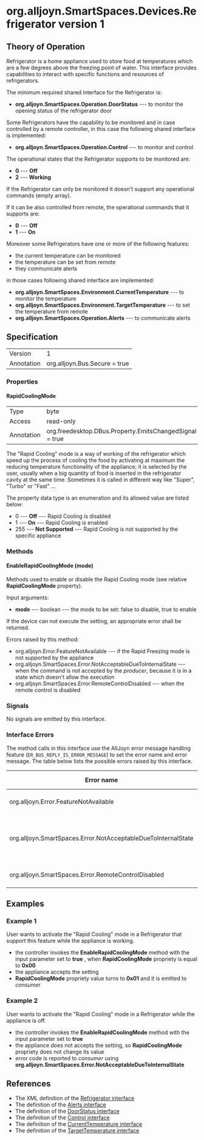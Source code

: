 # org.alljoyn.SmartSpaces.Devices.Refrigerator version 1

## Theory of Operation

Refrigerator is a home appliance used to store food at temperatures which are a
few degrees above the freezing point of water.
This interface provides capabilities to interact with specific functions and
resources of refrigerators.

The minimum required shared interface for the Refrigerator is:

  * **org.alljoyn.SmartSpaces.Operation.DoorStatus** --- to monitor the opening
    status of the refrigerator door

Some Refrigerators have the capability to be monitored and in case controlled
by a remote controller, in this case the following shared interface is
implemented:

  * **org.alljoyn.SmartSpaces.Operation.Control** --- to monitor and control

The operational states that the Refrigerator supports to be monitored are:

  * **0** --- **Off**
  * **2** --- **Working**

If the Refrigerator can only be monitored it doesn't support any operational
commands (empty array).

If it can be also controlled from remote, the operational commands that it
supports are:

  * **0** --- **Off**
  * **1** --- **On**

Moreover some Refrigerators have one or more of the following features:

  * the current temperature can be monitored
  * the temperature can be set from remote
  * they communicate alerts

in those cases following shared interface are implemented:

  * **org.alljoyn.SmartSpaces.Environment.CurrentTemperature** --- to monitor
    the temperature
  * **org.alljoyn.SmartSpaces.Environment.TargetTemperature** --- to set the
    temperature from remote
  * **org.alljoyn.SmartSpaces.Operation.Alerts** --- to communicate alerts

## Specification

|            |                               |
| ---------- | ----------------------------- |
| Version    | 1                             |
| Annotation | org.alljoyn.Bus.Secure = true |

### Properties

#### RapidCoolingMode

|            |                                                         |
| ---------- | ------------------------------------------------------- |
| Type       | byte                                                    |
| Access     | read-only                                               |
| Annotation | org.freedesktop.DBus.Property.EmitsChangedSignal = true |

The "Rapid Cooling" mode is a way of working of the refrigerator which speed up
the process of cooling the food by activating at maximum the reducing
temperature functionality of the appliance; it is selected by the user, usually
when a big quantity of food is inserted in the refrigerator cavity at the same
time.
Sometimes it is called in different way like "Super", "Turbo" or "Fast" ...

The property data type is an enumeration and its allowed value are listed below:

  * 0 --- **Off** --- Rapid Cooling is disabled
  * 1 --- **On** --- Rapid Cooling is enabled
  * 255 --- **Not Supported** --- Rapid Cooling is not supported by the
  specific appliance

### Methods

#### EnableRapidCoolingMode (mode)

Methods used to enable or disable the Rapid Cooling mode (see relative
**RapidCoolingMode** property).

Input arguments:

  * **mode** --- boolean --- the mode to be set: false to disable, true to
    enable

If the device can not execute the setting, an appropriate error shall be
returned.

Errors raised by this method:

  * org.alljoyn.Error.FeatureNotAvailable --- if the Rapid Freezing mode is not
    supported by the appliance
  * org.alljoyn.SmartSpaces.Error.NotAcceptableDueToInternalState --- when the
    command is not accepted by the _producer_, because it is in a state
    which doesn't allow the execution
  * org.alljoyn.SmartSpaces.Error.RemoteControlDisabled --- when the remote
    control is disabled

### Signals

No signals are emitted by this interface.

### Interface Errors

The method calls in this interface use the AllJoyn error message handling
feature (`ER_BUS_REPLY_IS_ERROR_MESSAGE`) to set the error name and error
message. The table below lists the possible errors raised by this interface.

| Error name                                                    | Error message                                     |
|---------------------------------------------------------------|---------------------------------------------------|
| org.alljoyn.Error.FeatureNotAvailable                         | Feature not available                             |
| org.alljoyn.SmartSpaces.Error.NotAcceptableDueToInternalState | The value is not acceptable due to internal state |
| org.alljoyn.SmartSpaces.Error.RemoteControlDisabled           | Remote control disabled                           |

## Examples

### Example 1

User wants to activate the "Rapid Cooling" mode in a Refrigerator that support
this feature while the appliance is working.

  * the controller invokes the **EnableRapidCoolingMode** method with the input
    parameter set to **true** , when **RapidCoolingMode** propriety is equal to
    **0x00**
  * the appliance accepts the setting
  * **RapidCoolingMode** propriety value turns to **0x01** and it is emitted to
    _consumer_

### Example 2

User wants to activate the "Rapid Cooling" mode in a Refrigerator while the
appliance is off.

  * the controller invokes the **EnableRapidCoolingMode** method with the input
    parameter set to **true**
  * the appliance does not accepts the setting, so **RapidCoolingMode**
    propriety does not change its value
  * error code is reported to _consumer_ using
    **org.alljoyn.SmartSpaces.Error.NotAcceptableDueToInternalState**

## References

  * The XML definition of the [Refrigerator interface](Refrigerator-v1.xml)
  * The definition of the [Alerts interface](/org.alljoyn.SmartSpaces.Operation/Alerts-v1)
  * The definition of the [DoorStatus interface](org.alljoyn.SmartSpaces.Operation/DoorStatus-v1)
  * The definition of the [Control interface](org.alljoyn.SmartSpaces/Operation/Control-v1)
  * The definition of the [CurrentTemperature interface](/org.alljoyn.SmartSpaces.Environment/CurrentTemperature-v1)
  * The definition of the [TargetTemperature interface](/org.alljoyn.SmartSpaces.Environment/TargetTemperature-v1)
